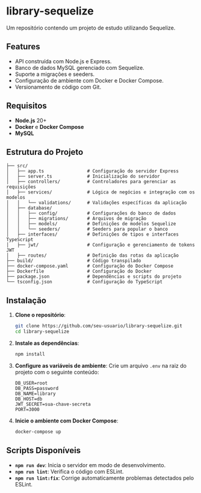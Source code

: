 # library-sequelize

Um repositório contendo um projeto de estudo utilizando Sequelize.

## Features

- API construída com Node.js e Express.
- Banco de dados MySQL gerenciado com Sequelize.
- Suporte a migrações e seeders.
- Configuração de ambiente com Docker e Docker Compose.
- Versionamento de código com Git.

## Requisitos

- **Node.js** 20+
- **Docker** e **Docker Compose**
- **MySQL**

## Estrutura do Projeto

```plaintext
├── src/
│   ├── app.ts                # Configuração do servidor Express
│   ├── server.ts             # Inicialização do servidor
│   ├── controllers/          # Controladores para gerenciar as requisições
│   ├── services/             # Lógica de negócios e integração com os modelos
│   │   └── validations/      # Validações específicas da aplicação
│   ├── database/
│   │   ├── config/           # Configurações do banco de dados
│   │   ├── migrations/       # Arquivos de migração
│   │   ├── models/           # Definições de modelos Sequelize
│   │   └── seeders/          # Seeders para popular o banco
│   ├── interfaces/           # Definições de tipos e interfaces TypeScript
│   ├── jwt/                  # Configuração e gerenciamento de tokens JWT
│   ├── routes/               # Definição das rotas da aplicação
├── build/                    # Código transpilado
├── docker-compose.yaml       # Configuração do Docker Compose
├── Dockerfile                # Configuração do Docker
├── package.json              # Dependências e scripts do projeto
└── tsconfig.json             # Configuração do TypeScript
```

## Instalação

1. **Clone o repositório**:
   ```bash
   git clone https://github.com/seu-usuario/library-sequelize.git
   cd library-sequelize
   ```

2. **Instale as dependências**:
   ```bash
   npm install
   ```

3. **Configure as variáveis de ambiente**:
   Crie um arquivo `.env` na raiz do projeto com o seguinte conteúdo:
   ```env
   DB_USER=root
   DB_PASS=password
   DB_NAME=library
   DB_HOST=db
   JWT_SECRET=sua-chave-secreta
   PORT=3000
   ```

4. **Inicie o ambiente com Docker Compose**:
   ```bash
   docker-compose up
   ```

## Scripts Disponíveis

- **`npm run dev`**: Inicia o servidor em modo de desenvolvimento.
- **`npm run lint`**: Verifica o código com ESLint.
- **`npm run lint:fix`**: Corrige automaticamente problemas detectados pelo ESLint.